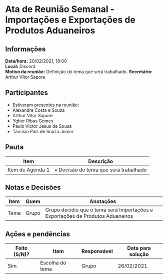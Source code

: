 # Ata de Reunião Semanal - Importações e Exportações de Produtos Aduaneiros

## Informações
**Data/hora:** 20/02/2021, 18:00  
**Local:** Discord  
**Motivo da reunião:** Definição do tema que será trabalhado.
**Secretário:** Arthur Vítor Sapore  

## Participantes
- Estiveram presentes na reunião:
- Alexandre Costa e Souza
- Arthur Vítor Sapore
- Yghor Ribas Gomes
- Paulo Victor Jesus de Sousa
- Tarcísio Pais de Souza Júnior


## Pauta

Item | Descrição
---- | ----
Item de Agenda 1| •  Decisão do tema que será trabalhado <br> 


## Notas e Decisões
Item | Quem | Anotações |
---- | ---- | ---- |
Tema | Grupo| Grupo decidiu que o tema será Importações e Exportações de Produtos Aduaneiros |


## Ações e pendências
| Feito (S/N)? | Item | Responsável | Data para solução |
| ---- | ---- | ---- | ---- |
| Sim | Escolha do tema | Grupo | 26/02/2021 |

